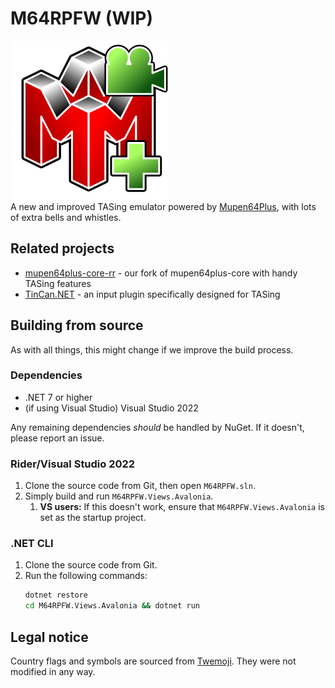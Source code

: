 # M64RPFW (WIP)

![M64RPFW Logo](MiscAssets/rpfw.svg)  
A new and improved TASing emulator powered by [Mupen64Plus](https://github.com/mupen64plus), with lots of extra bells 
and whistles.

## Related projects

- [mupen64plus-core-rr](https://github.com/Mupen64-Rewrite/mupen64plus-core-rr) - our fork of mupen64plus-core with handy TASing features
- [TinCan.NET](https://github.com/Mupen64-Rewrite/TinCan.NET) - an input plugin specifically designed for TASing

## Building from source

As with all things, this might change if we improve the build process.

### Dependencies
- .NET 7 or higher
- (if using Visual Studio) Visual Studio 2022

Any remaining dependencies _should_ be handled by NuGet. If it doesn't, please report an issue.

### Rider/Visual Studio 2022

1. Clone the source code from Git, then open `M64RPFW.sln`.
2. Simply build and run `M64RPFW.Views.Avalonia`.
   1. **VS users:** If this doesn't work, ensure that `M64RPFW.Views.Avalonia` is set as the startup project.

### .NET CLI

1. Clone the source code from Git.
2. Run the following commands:
    ```bash
    dotnet restore
    cd M64RPFW.Views.Avalonia && dotnet run
    ```

## Legal notice
Country flags and symbols are sourced from [Twemoji](https://twemoji.twitter.com). They were not modified in any way.